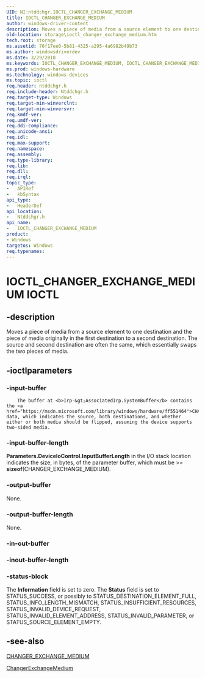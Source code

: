 ```yaml
---
UID: NI:ntddchgr.IOCTL_CHANGER_EXCHANGE_MEDIUM
title: IOCTL_CHANGER_EXCHANGE_MEDIUM
author: windows-driver-content
description: Moves a piece of media from a source element to one destination and the piece of media originally in the first destination to a second destination. The source and second destination are often the same, which essentially swaps the two pieces of media.
old-location: storage\ioctl_changer_exchange_medium.htm
tech.root: storage
ms.assetid: 76f17ee0-5b81-4325-a295-4a6982b49b73
ms.author: windowsdriverdev
ms.date: 3/29/2018
ms.keywords: IOCTL_CHANGER_EXCHANGE_MEDIUM, IOCTL_CHANGER_EXCHANGE_MEDIUM control, IOCTL_CHANGER_EXCHANGE_MEDIUM control code [Storage Devices], k307_c132f9e2-bb9c-43b7-85c2-644f2b24acea.xml, ntddchgr/IOCTL_CHANGER_EXCHANGE_MEDIUM, storage.ioctl_changer_exchange_medium
ms.prod: windows-hardware
ms.technology: windows-devices
ms.topic: ioctl
req.header: ntddchgr.h
req.include-header: Ntddchgr.h
req.target-type: Windows
req.target-min-winverclnt: 
req.target-min-winversvr: 
req.kmdf-ver: 
req.umdf-ver: 
req.ddi-compliance: 
req.unicode-ansi: 
req.idl: 
req.max-support: 
req.namespace: 
req.assembly: 
req.type-library: 
req.lib: 
req.dll: 
req.irql: 
topic_type:
-	APIRef
-	kbSyntax
api_type:
-	HeaderDef
api_location:
-	Ntddchgr.h
api_name:
-	IOCTL_CHANGER_EXCHANGE_MEDIUM
product:
- Windows
targetos: Windows
req.typenames: 
---
```


# IOCTL_CHANGER_EXCHANGE_MEDIUM IOCTL


## -description



Moves a piece of media from a source element to one destination and the piece of media originally in the first destination to a second destination. The source and second destination are often the same, which essentially swaps the two pieces of media.




## -ioctlparameters




### -input-buffer


        The buffer at <b>Irp-&gt;AssociatedIrp.SystemBuffer</b> contains the <a href="https://msdn.microsoft.com/library/windows/hardware/ff551464">CHANGER_EXCHANGE_MEDIUM</a> data, which indicates the source, both destinations, and whether either or both media should be flipped, assuming the device supports two-sided media. 


### -input-buffer-length

<b>Parameters.DeviceIoControl.InputBufferLength</b> in the I/O stack location indicates the size, in bytes, of the parameter buffer, which must be &gt;= <b>sizeof</b>(CHANGER_EXCHANGE_MEDIUM).


### -output-buffer

None.


### -output-buffer-length

None.


### -in-out-buffer








### -inout-buffer-length








### -status-block

The <b>Information</b> field is set to zero. The <b>Status</b> field is set to STATUS_SUCCESS, or possibly to STATUS_DESTINATION_ELEMENT_FULL, STATUS_INFO_LENGTH_MISMATCH, STATUS_INSUFFICIENT_RESOURCES, STATUS_INVALID_DEVICE_REQUEST, STATUS_INVALID_ELEMENT_ADDRESS, STATUS_INVALID_PARAMETER, or STATUS_SOURCE_ELEMENT_EMPTY.


## -see-also




<a href="https://msdn.microsoft.com/library/windows/hardware/ff551464">CHANGER_EXCHANGE_MEDIUM</a>



<a href="https://msdn.microsoft.com/library/windows/hardware/ff551421">ChangerExchangeMedium</a>
 

 

